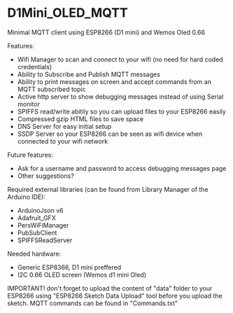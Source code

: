 # D1Mini_OLED_MQTT
Minimal MQTT client using ESP8266 (D1 mini) and Wemos Oled 0.66 

Features:
* Wifi Manager to scan and connect to your wifi (no need for hard coded credentials)
* Ability to Subscribe and Publish MQTT messages
* Ability to print messages on screen and accept commands from an MQTT subscribed topic 
* Active http server to show debugging messages instead of using Serial monitor
* SPIFFS read/write abitily so you can upload files to your ESP8266 easily
* Compressed gzip HTML files to save space
* DNS Server for easy initial setup
* SSDP Server so your ESP8266 can be seen as wifi device when connected to your wifi network


Future features:
* Ask for a username and password to access debugging messages page
* Other suggestions? 

Required external libraries (can be found from Library Manager of the Arduino IDE):
* ArduinoJson v6
* Adafruit_GFX
* PersWiFiManager
* PubSubClient
* SPIFFSReadServer

Needed hardware:
* Generic ESP8366, D1 mini preffered
* I2C 0.66 OLED screen (Wemos d1 mini Oled)


IMPORTANT! don't forget to upload the content of "data" folder to your ESP8266 using "ESP8266 Sketch Data Upload" tool before you upload the sketch. 
MQTT commands can be found in "Commands.txt" 
